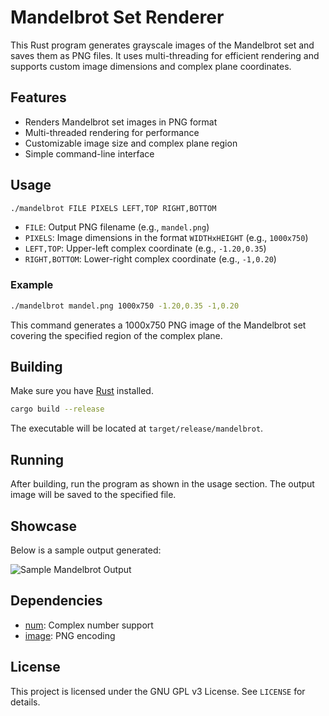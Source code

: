 # Mandelbrot Set Renderer

This Rust program generates grayscale images of the Mandelbrot set and saves them as PNG files. It uses multi-threading for efficient rendering and supports custom image dimensions and complex plane coordinates.

## Features
- Renders Mandelbrot set images in PNG format
- Multi-threaded rendering for performance
- Customizable image size and complex plane region
- Simple command-line interface

## Usage

```sh
./mandelbrot FILE PIXELS LEFT,TOP RIGHT,BOTTOM
```

- `FILE`: Output PNG filename (e.g., `mandel.png`)
- `PIXELS`: Image dimensions in the format `WIDTHxHEIGHT` (e.g., `1000x750`)
- `LEFT,TOP`: Upper-left complex coordinate (e.g., `-1.20,0.35`)
- `RIGHT,BOTTOM`: Lower-right complex coordinate (e.g., `-1,0.20`)

### Example

```sh
./mandelbrot mandel.png 1000x750 -1.20,0.35 -1,0.20
```

This command generates a 1000x750 PNG image of the Mandelbrot set covering the specified region of the complex plane.

## Building

Make sure you have [Rust](https://www.rust-lang.org/tools/install) installed.

```sh
cargo build --release
```

The executable will be located at `target/release/mandelbrot`.

## Running

After building, run the program as shown in the usage section. The output image will be saved to the specified file.

## Showcase

Below is a sample output generated:

![Sample Mandelbrot Output](mandel.png)

## Dependencies
- [num](https://crates.io/crates/num): Complex number support
- [image](https://crates.io/crates/image): PNG encoding

## License

This project is licensed under the GNU GPL v3 License. See `LICENSE` for details.
